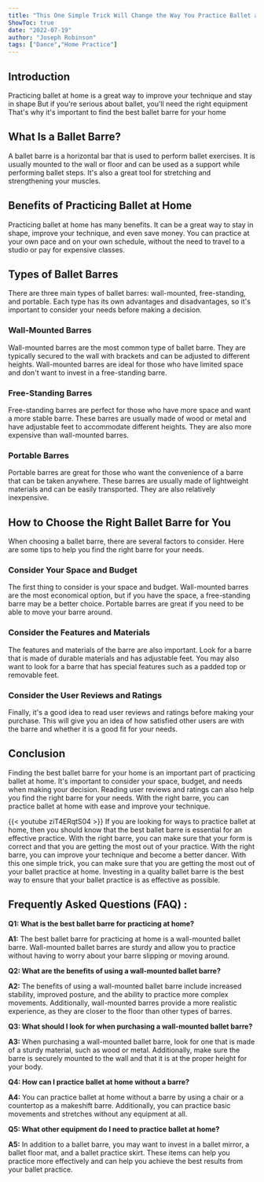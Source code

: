 ```yaml
---
title: "This One Simple Trick Will Change the Way You Practice Ballet at Home: Find Out What the Best Ballet Barre Is!"
ShowToc: true 
date: "2022-07-19"
author: "Joseph Robinson" 
tags: ["Dance","Home Practice"]
---
```

## Introduction

Practicing ballet at home is a great way to improve your technique and stay in shape But if you're serious about ballet, you'll need the right equipment That's why it's important to find the best ballet barre for your home

## What Is a Ballet Barre?

A ballet barre is a horizontal bar that is used to perform ballet exercises. It is usually mounted to the wall or floor and can be used as a support while performing ballet steps. It's also a great tool for stretching and strengthening your muscles.

## Benefits of Practicing Ballet at Home

Practicing ballet at home has many benefits. It can be a great way to stay in shape, improve your technique, and even save money. You can practice at your own pace and on your own schedule, without the need to travel to a studio or pay for expensive classes.

## Types of Ballet Barres

There are three main types of ballet barres: wall-mounted, free-standing, and portable. Each type has its own advantages and disadvantages, so it's important to consider your needs before making a decision.

### Wall-Mounted Barres

Wall-mounted barres are the most common type of ballet barre. They are typically secured to the wall with brackets and can be adjusted to different heights. Wall-mounted barres are ideal for those who have limited space and don't want to invest in a free-standing barre.

### Free-Standing Barres

Free-standing barres are perfect for those who have more space and want a more stable barre. These barres are usually made of wood or metal and have adjustable feet to accommodate different heights. They are also more expensive than wall-mounted barres.

### Portable Barres

Portable barres are great for those who want the convenience of a barre that can be taken anywhere. These barres are usually made of lightweight materials and can be easily transported. They are also relatively inexpensive.

## How to Choose the Right Ballet Barre for You

When choosing a ballet barre, there are several factors to consider. Here are some tips to help you find the right barre for your needs.

### Consider Your Space and Budget

The first thing to consider is your space and budget. Wall-mounted barres are the most economical option, but if you have the space, a free-standing barre may be a better choice. Portable barres are great if you need to be able to move your barre around.

### Consider the Features and Materials

The features and materials of the barre are also important. Look for a barre that is made of durable materials and has adjustable feet. You may also want to look for a barre that has special features such as a padded top or removable feet.

### Consider the User Reviews and Ratings

Finally, it's a good idea to read user reviews and ratings before making your purchase. This will give you an idea of how satisfied other users are with the barre and whether it is a good fit for your needs.

## Conclusion

Finding the best ballet barre for your home is an important part of practicing ballet at home. It's important to consider your space, budget, and needs when making your decision. Reading user reviews and ratings can also help you find the right barre for your needs. With the right barre, you can practice ballet at home with ease and improve your technique.

{{< youtube ziT4ERqtS04 >}} 
If you are looking for ways to practice ballet at home, then you should know that the best ballet barre is essential for an effective practice. With the right barre, you can make sure that your form is correct and that you are getting the most out of your practice. With the right barre, you can improve your technique and become a better dancer. With this one simple trick, you can make sure that you are getting the most out of your ballet practice at home. Investing in a quality ballet barre is the best way to ensure that your ballet practice is as effective as possible.

## Frequently Asked Questions (FAQ) :
**Q1: What is the best ballet barre for practicing at home?**

**A1:** The best ballet barre for practicing at home is a wall-mounted ballet barre. Wall-mounted ballet barres are sturdy and allow you to practice without having to worry about your barre slipping or moving around.

**Q2: What are the benefits of using a wall-mounted ballet barre?**

**A2:** The benefits of using a wall-mounted ballet barre include increased stability, improved posture, and the ability to practice more complex movements. Additionally, wall-mounted barres provide a more realistic experience, as they are closer to the floor than other types of barres.

**Q3: What should I look for when purchasing a wall-mounted ballet barre?**

**A3:** When purchasing a wall-mounted ballet barre, look for one that is made of a sturdy material, such as wood or metal. Additionally, make sure the barre is securely mounted to the wall and that it is at the proper height for your body.

**Q4: How can I practice ballet at home without a barre?**

**A4:** You can practice ballet at home without a barre by using a chair or a countertop as a makeshift barre. Additionally, you can practice basic movements and stretches without any equipment at all.

**Q5: What other equipment do I need to practice ballet at home?**

**A5:** In addition to a ballet barre, you may want to invest in a ballet mirror, a ballet floor mat, and a ballet practice skirt. These items can help you practice more effectively and can help you achieve the best results from your ballet practice.



